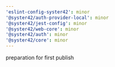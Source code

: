 ```yaml
---
'eslint-config-syster42': minor
'@syster42/auth-provider-local': minor
'@syster42/jest-config': minor
'@syster42/web-core': minor
'@syster42/auth': minor
'@syster42/core': minor
---
```


preparation for first publish
